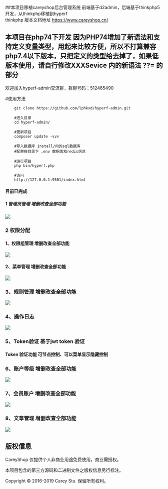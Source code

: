 ##本项目移植careyshop后台管理系统 前端基于d2admin，后端基于thinkphp5开发，从thinkphp移植到hyperf  
thinkphp 版本文档地址 https://www.careyshop.cn/

## 本项目在php74下开发 因为PHP74增加了新语法和支持定义变量类型，用起来比较方便，所以不打算兼容php7.4以下版本，只把定义的类型给去掉了，如果低版本使用，请自行修改XXXSevice 内的新语法 ??= 的部分

欢迎加入hyperf-admin交流群，群聊号码：512465490

#使用方法

```
    git clone https://github.com/lphkxd/hyperf-admin.git

    #进入目录
    cd hyperf-admin/

    #更新项目
    composer update -vvv 

    #导入数据库 install/内的sql数据库
    #配置根目录下 .env 数据库和redis信息

    #运行项目
    php bin/hyperf.php

    #访问
    http://127.0.0.1:9501/index.html

```



#### 目前已完成
##### 1 管理员管理 增删改查全部功能
![](./screenshot/管理员管理.png)
### 2 权限分配
####     1、权限组管理  增删改查全部功能
![](./screenshot/用户组.png)
####    2、菜单管理  增删改查全部功能
![](./screenshot/菜单管理.png)
###     3、规则管理  增删改查全部功能
![](./screenshot/规则管理.png)
###     4、操作日志 
![](./screenshot/操作日志.png)
###     5、Token验证 基于jwt token 验证
#### Token 验证功能 可节点控制、可以菜单显示隐藏控制

###     6、账户等级 增删改查全部功能
![](./screenshot/账户等级.png)

###     7、会员账户 增删改查全部功能
![](./screenshot/会员账户.png)

 ###     8、文章管理 增删改查全部功能
 ![](./screenshot/文章管理.png)
  
## 版权信息
   
  CareyShop 仅提供个人非商业用途免费使用，商业需授权。
  
  本项目包含的第三方源码和二进制文件之版权信息另行标注。
  
  Copyright © 2016-2019 Carey Stu. 保留所有权利。
